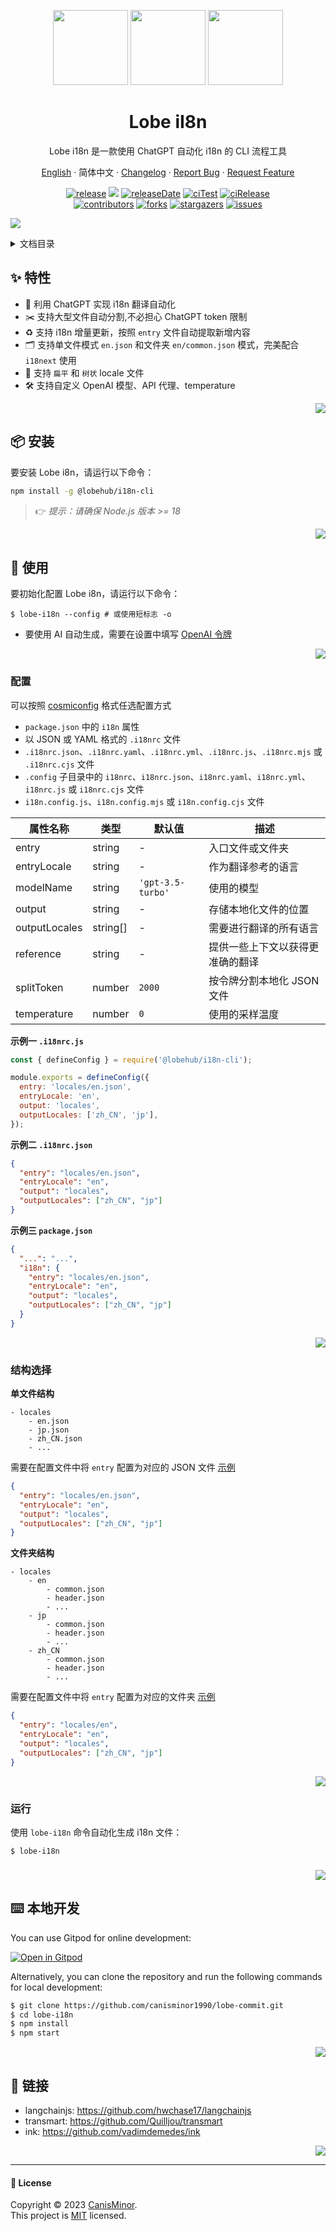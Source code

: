 <a name="readme-top"></a>

<div align="center">

<img height="120" src="https://registry.npmmirror.com/@lobehub/assets-logo/1.0.0/files/assets/logo-3d.webp">
<img height="120" src="https://gw.alipayobjects.com/zos/kitchen/qJ3l3EPsdW/split.svg">
<img height="120" src="https://registry.npmmirror.com/@lobehub/assets-emoji/1.3.0/files/assets/globe-showing-asia-australia.webp">

<h1 align="center">Lobe iI8n</h1>

Lobe i18n 是一款使用 ChatGPT 自动化 i18n 的 CLI 流程工具

[English](./README.md) · 简体中文 · [Changelog](./CHANGELOG.md) · [Report Bug][issues-url] · [Request Feature][issues-url]

<!-- SHIELD GROUP -->

[![release][release-shield]][release-url]
![][release-download-shield]
[![releaseDate][release-date-shield]][release-date-url]
[![ciTest][ci-test-shield]][ci-test-url]
[![ciRelease][ci-release-shield]][ci-release-url]<br/>
[![contributors][contributors-shield]][contributors-url]
[![forks][forks-shield]][forks-url]
[![stargazers][stargazers-shield]][stargazers-url]
[![issues][issues-shield]][issues-url]

</div>

![](https://gw.alipayobjects.com/zos/kitchen/AH7rvv06qn/preview-i18n.webp)

<details>
<summary><kbd>文档目录</kbd></summary>

#### TOC

- [✨ 特性](#-特性)

- [📦 安装](#-安装)

- [🤯 使用](#-使用)

  - [配置](#配置)
  - [结构选择](#结构选择)
  - [运行](#运行)
  - [](#-1)

- [⌨️ 本地开发](#️-本地开发)

- [🔗 链接](#-链接)

####

</details>

## ✨ 特性

- 🤖 利用 ChatGPT 实现 i18n 翻译自动化
- ✂️ 支持大型文件自动分割,不必担心 ChatGPT token 限制
- ♻️ 支持 i18n 增量更新，按照 `entry` 文件自动提取新增内容
- 🗂️ 支持单文件模式 `en.json` 和文件夹 `en/common.json` 模式，完美配合 `i18next` 使用
- 🌲 支持 `扁平` 和 `树状` locale 文件
- 🛠️ 支持自定义 OpenAI 模型、API 代理、temperature

<div align="right">

[![][back-to-top]](#readme-top)

</div>

## 📦 安装

要安装 Lobe i8n，请运行以下命令：

```bash
npm install -g @lobehub/i18n-cli
```

> 👉 _提示：请确保_ _Node.js_ _版本_ _>= 18_

<div align="right">

[![][back-to-top]](#readme-top)

</div>

## 🤯 使用

要初始化配置 Lobe i8n，请运行以下命令：

```shell
$ lobe-i18n --config # 或使用短标志 -o
```

- 要使用 AI 自动生成，需要在设置中填写 [OpenAI 令牌](https://platform.openai.com/account/api-keys)

<div align="right">

[![][back-to-top]](#readme-top)

</div>

### 配置

可以按照 [cosmiconfig](https://github.com/cosmiconfig/cosmiconfig) 格式任选配置方式

- `package.json` 中的 `i18n` 属性
- 以 JSON 或 YAML 格式的 `.i18nrc` 文件
- `.i18nrc.json`、`.i18nrc.yaml`、`.i18nrc.yml`、`.i18nrc.js`、`.i18nrc.mjs` 或 `.i18nrc.cjs` 文件
- `.config` 子目录中的 `i18nrc`、`i18nrc.json`、`i18nrc.yaml`、`i18nrc.yml`、`i18nrc.js` 或 `i18nrc.cjs` 文件
- `i18n.config.js`、`i18n.config.mjs` 或 `i18n.config.cjs` 文件

| 属性名称      | 类型      | 默认值            | 描述                             |
| ------------- | --------- | ----------------- | -------------------------------- |
| entry         | string    | -                 | 入口文件或文件夹                 |
| entryLocale   | string    | -                 | 作为翻译参考的语言               |
| modelName     | string    | `'gpt-3.5-turbo'` | 使用的模型                       |
| output        | string    | -                 | 存储本地化文件的位置             |
| outputLocales | string\[] | -                 | 需要进行翻译的所有语言           |
| reference     | string    | -                 | 提供一些上下文以获得更准确的翻译 |
| splitToken    | number    | `2000`            | 按令牌分割本地化 JSON 文件       |
| temperature   | number    | `0`               | 使用的采样温度                   |

**示例一 `.i18nrc.js`**

```js
const { defineConfig } = require('@lobehub/i18n-cli');

module.exports = defineConfig({
  entry: 'locales/en.json',
  entryLocale: 'en',
  output: 'locales',
  outputLocales: ['zh_CN', 'jp'],
});
```

**示例二 `.i18nrc.json`**

```json
{
  "entry": "locales/en.json",
  "entryLocale": "en",
  "output": "locales",
  "outputLocales": ["zh_CN", "jp"]
}
```

**示例三 `package.json`**

```json
{
  "...": "...",
  "i18n": {
    "entry": "locales/en.json",
    "entryLocale": "en",
    "output": "locales",
    "outputLocales": ["zh_CN", "jp"]
  }
}
```

<div align="right">

[![][back-to-top]](#readme-top)

</div>

### 结构选择

**单文件结构**

```
- locales
	- en.json
	- jp.json
	- zh_CN.json
	- ...
```

需要在配置文件中将 `entry` 配置为对应的 JSON 文件 [示例](./examples/flat/.i18nrc.cjs)

```json
{
  "entry": "locales/en.json",
  "entryLocale": "en",
  "output": "locales",
  "outputLocales": ["zh_CN", "jp"]
}
```

**文件夹结构**

```
- locales
	- en
		- common.json
		- header.json
		- ...
	- jp
		- common.json
		- header.json
		- ...
	- zh_CN
		- common.json
		- header.json
		- ...
```

需要在配置文件中将 `entry` 配置为对应的文件夹 [示例](./examples/tree/.i18nrc.cjs)

```json
{
  "entry": "locales/en",
  "entryLocale": "en",
  "output": "locales",
  "outputLocales": ["zh_CN", "jp"]
}
```

<div align="right">

[![][back-to-top]](#readme-top)

</div>

### 运行

使用 `lobe-i18n` 命令自动化生成 i18n 文件：

```shell
$ lobe-i18n
```

###

<div align="right">

[![][back-to-top]](#readme-top)

</div>

## ⌨️ 本地开发

You can use Gitpod for online development:

[![Open in Gitpod](https://gitpod.io/button/open-in-gitpod.svg)][gitpod-url]

Alternatively, you can clone the repository and run the following commands for local development:

```bash
$ git clone https://github.com/canisminor1990/lobe-commit.git
$ cd lobe-i18n
$ npm install
$ npm start
```

<div align="right">

[![][back-to-top]](#readme-top)

</div>

## 🔗 链接

- langchainjs: <https://github.com/hwchase17/langchainjs>
- transmart: <https://github.com/Quilljou/transmart>
- ink: <https://github.com/vadimdemedes/ink>

<div align="right">

[![][back-to-top]](#readme-top)

</div>

---

#### 📝 License

Copyright © 2023 [CanisMinor][profile-url]. <br /> This project is [MIT](./LICENSE) licensed.

<!-- LINK GROUP -->

[profile-url]: https://github.com/canisminor1990
[gitpod-url]: https://gitpod.io/#https://github.com/canisminor1990/lobe-commit

<!-- SHIELD LINK GROUP -->

[back-to-top]: https://img.shields.io/badge/-BACK_TO_TOP-151515?style=flat-square

<!-- release -->

[release-shield]: https://img.shields.io/npm/v/@lobehub/i18n-cli?label=%F0%9F%A4%AF%20NPM
[release-url]: https://www.npmjs.com/package/@lobehub/i18n-cli

<!-- releaseDate -->

[release-date-shield]: https://img.shields.io/github/release-date/canisminor1990/lobe-commit?style=flat
[release-date-url]: https://github.com/canisminor1990/lobe-commit/releases

<!-- releaseDownload -->

[release-download-shield]: https://img.shields.io/npm/dt/@lobehub/i18n-cli

<!-- ciTest -->

[ci-test-shield]: https://github.com/canisminor1990/lobe-commit/workflows/Test%20CI/badge.svg
[ci-test-url]: https://github.com/canisminor1990/lobe-commit/actions/workflows/test.yml

<!-- ciRelease -->

[ci-release-shield]: https://github.com/lobehub/lobe-commit/actions/workflows/release.yml/badge.svg
[ci-release-url]: https://github.com/lobehub/lobe-commit/actions/workflows/release.yml

<!-- contributors -->

[contributors-shield]: https://img.shields.io/github/contributors/canisminor1990/lobe-commit.svg?style=flat
[contributors-url]: https://github.com/canisminor1990/lobe-commit/graphs/contributors

<!-- forks -->

[forks-shield]: https://img.shields.io/github/forks/canisminor1990/lobe-commit.svg?style=flat
[forks-url]: https://github.com/canisminor1990/lobe-commit/network/members

<!-- stargazers -->

[stargazers-shield]: https://img.shields.io/github/stars/canisminor1990/lobe-commit.svg?style=flat
[stargazers-url]: https://github.com/canisminor1990/lobe-commit/stargazers

<!-- issues -->

[issues-shield]: https://img.shields.io/github/issues/canisminor1990/lobe-commit.svg?style=flat
[issues-url]: https://github.com/canisminor1990/lobe-commit/issues/new/choose
